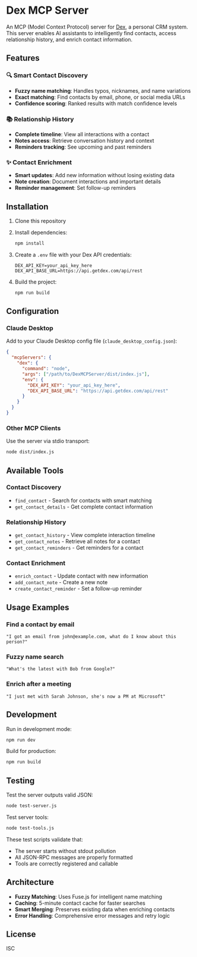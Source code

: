 # Dex MCP Server

An MCP (Model Context Protocol) server for [Dex](https://getdex.com), a personal CRM system. This server enables AI assistants to intelligently find contacts, access relationship history, and enrich contact information.

## Features

### 🔍 Smart Contact Discovery
- **Fuzzy name matching**: Handles typos, nicknames, and name variations
- **Exact matching**: Find contacts by email, phone, or social media URLs
- **Confidence scoring**: Ranked results with match confidence levels

### 📚 Relationship History
- **Complete timeline**: View all interactions with a contact
- **Notes access**: Retrieve conversation history and context
- **Reminders tracking**: See upcoming and past reminders

### ✨ Contact Enrichment
- **Smart updates**: Add new information without losing existing data
- **Note creation**: Document interactions and important details
- **Reminder management**: Set follow-up reminders

## Installation

1. Clone this repository
2. Install dependencies:
   ```bash
   npm install
   ```

3. Create a `.env` file with your Dex API credentials:
   ```env
   DEX_API_KEY=your_api_key_here
   DEX_API_BASE_URL=https://api.getdex.com/api/rest
   ```

4. Build the project:
   ```bash
   npm run build
   ```

## Configuration

### Claude Desktop

Add to your Claude Desktop config file (`claude_desktop_config.json`):

```json
{
  "mcpServers": {
    "dex": {
      "command": "node",
      "args": ["/path/to/DexMCPServer/dist/index.js"],
      "env": {
        "DEX_API_KEY": "your_api_key_here",
        "DEX_API_BASE_URL": "https://api.getdex.com/api/rest"
      }
    }
  }
}
```

### Other MCP Clients

Use the server via stdio transport:

```bash
node dist/index.js
```

## Available Tools

### Contact Discovery
- `find_contact` - Search for contacts with smart matching
- `get_contact_details` - Get complete contact information

### Relationship History
- `get_contact_history` - View complete interaction timeline
- `get_contact_notes` - Retrieve all notes for a contact
- `get_contact_reminders` - Get reminders for a contact

### Contact Enrichment
- `enrich_contact` - Update contact with new information
- `add_contact_note` - Create a new note
- `create_contact_reminder` - Set a follow-up reminder

## Usage Examples

### Find a contact by email
```
"I got an email from john@example.com, what do I know about this person?"
```

### Fuzzy name search
```
"What's the latest with Bob from Google?"
```

### Enrich after a meeting
```
"I just met with Sarah Johnson, she's now a PM at Microsoft"
```

## Development

Run in development mode:
```bash
npm run dev
```

Build for production:
```bash
npm run build
```

## Testing

Test the server outputs valid JSON:
```bash
node test-server.js
```

Test server tools:
```bash
node test-tools.js
```

These test scripts validate that:
- The server starts without stdout pollution
- All JSON-RPC messages are properly formatted
- Tools are correctly registered and callable

## Architecture

- **Fuzzy Matching**: Uses Fuse.js for intelligent name matching
- **Caching**: 5-minute contact cache for faster searches
- **Smart Merging**: Preserves existing data when enriching contacts
- **Error Handling**: Comprehensive error messages and retry logic

## License

ISC
